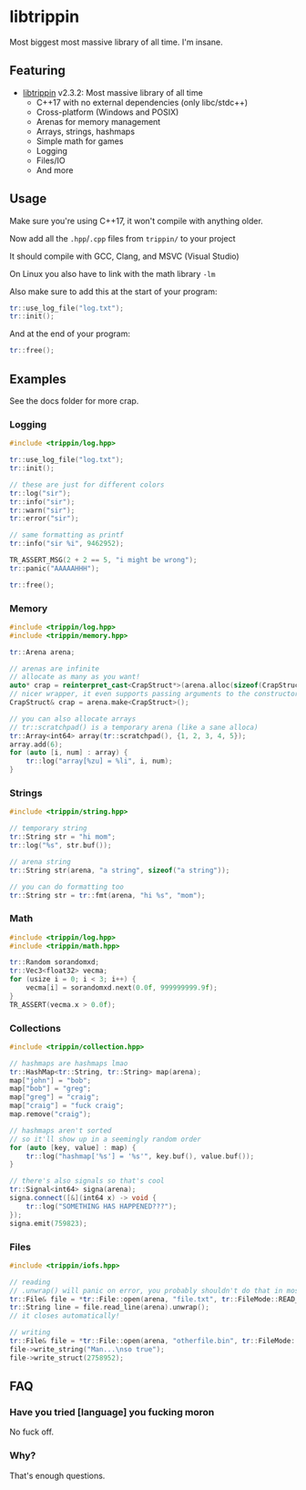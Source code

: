 # libtrippin

Most biggest most massive library of all time. I'm insane.

## Featuring

- [libtrippin](./libtrippin.h) v2.3.2: Most massive library of all time
    - C++17 with no external dependencies (only libc/stdc++)
    - Cross-platform (Windows and POSIX)
    - Arenas for memory management
    - Arrays, strings, hashmaps
    - Simple math for games
    - Logging
    - Files/IO
    - And more

## Usage

Make sure you're using C++17, it won't compile with anything older.

Now add all the `.hpp`/`.cpp` files from `trippin/` to your project

It should compile with GCC, Clang, and MSVC (Visual Studio)

On Linux you also have to link with the math library `-lm`

Also make sure to add this at the start of your program:

```cpp
tr::use_log_file("log.txt");
tr::init();
```

And at the end of your program:

```cpp
tr::free();
```

## Examples

See the docs folder for more crap.

### Logging

```cpp
#include <trippin/log.hpp>

tr::use_log_file("log.txt");
tr::init();

// these are just for different colors
tr::log("sir");
tr::info("sir");
tr::warn("sir");
tr::error("sir");

// same formatting as printf
tr::info("sir %i", 9462952);

TR_ASSERT_MSG(2 + 2 == 5, "i might be wrong");
tr::panic("AAAAAHHH");

tr::free();
```

### Memory

```cpp
#include <trippin/log.hpp>
#include <trippin/memory.hpp>

tr::Arena arena;

// arenas are infinite
// allocate as many as you want!
auto* crap = reinterpret_cast<CrapStruct*>(arena.alloc(sizeof(CrapStruct)));
// nicer wrapper, it even supports passing arguments to the constructor
CrapStruct& crap = arena.make<CrapStruct>();

// you can also allocate arrays
// tr::scratchpad() is a temporary arena (like a sane alloca)
tr::Array<int64> array(tr::scratchpad(), {1, 2, 3, 4, 5});
array.add(6);
for (auto [i, num] : array) {
    tr::log("array[%zu] = %li", i, num);
}
```

### Strings

```cpp
#include <trippin/string.hpp>

// temporary string
tr::String str = "hi mom";
tr::log("%s", str.buf());

// arena string
tr::String str(arena, "a string", sizeof("a string"));

// you can do formatting too
tr::String str = tr::fmt(arena, "hi %s", "mom");
```

### Math

```cpp
#include <trippin/log.hpp>
#include <trippin/math.hpp>

tr::Random sorandomxd;
tr::Vec3<float32> vecma;
for (usize i = 0; i < 3; i++) {
    vecma[i] = sorandomxd.next(0.0f, 999999999.9f);
}
TR_ASSERT(vecma.x > 0.0f);
```

### Collections

```cpp
#include <trippin/collection.hpp>

// hashmaps are hashmaps lmao
tr::HashMap<tr::String, tr::String> map(arena);
map["john"] = "bob";
map["bob"] = "greg";
map["greg"] = "craig";
map["craig"] = "fuck craig";
map.remove("craig");

// hashmaps aren't sorted
// so it'll show up in a seemingly random order
for (auto [key, value] : map) {
    tr::log("hashmap['%s'] = '%s'", key.buf(), value.buf());
}

// there's also signals so that's cool
tr::Signal<int64> signa(arena);
signa.connect([&](int64 x) -> void {
    tr::log("SOMETHING HAS HAPPENED???");
});
signa.emit(759823);
```

### Files

```cpp
#include <trippin/iofs.hpp>

// reading
// .unwrap() will panic on error, you probably shouldn't do that in most cases
tr::File& file = *tr::File::open(arena, "file.txt", tr::FileMode::READ_TEXT).unwrap();
tr::String line = file.read_line(arena).unwrap();
// it closes automatically!

// writing
tr::File& file = *tr::File::open(arena, "otherfile.bin", tr::FileMode::WRITE_BINARY).unwrap();
file->write_string("Man...\nso true");
file->write_struct(2758952);
```

## FAQ

### Have you tried \[language] you fucking moron

No fuck off.

### Why?

That's enough questions.
